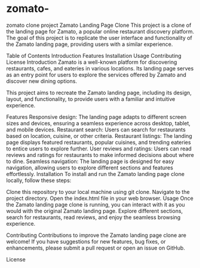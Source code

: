 # zomato-
zomato  clone project 
Zamato Landing Page Clone
This project is a clone of the landing page for Zamato, a popular online restaurant discovery platform. The goal of this project is to replicate the user interface and functionality of the Zamato landing page, providing users with a similar experience.

Table of Contents
Introduction
Features
Installation
Usage
Contributing
License
Introduction
Zamato is a well-known platform for discovering restaurants, cafes, and eateries in various locations. Its landing page serves as an entry point for users to explore the services offered by Zamato and discover new dining options.

This project aims to recreate the Zamato landing page, including its design, layout, and functionality, to provide users with a familiar and intuitive experience.

Features
Responsive design: The landing page adapts to different screen sizes and devices, ensuring a seamless experience across desktop, tablet, and mobile devices.
Restaurant search: Users can search for restaurants based on location, cuisine, or other criteria.
Restaurant listings: The landing page displays featured restaurants, popular cuisines, and trending eateries to entice users to explore further.
User reviews and ratings: Users can read reviews and ratings for restaurants to make informed decisions about where to dine.
Seamless navigation: The landing page is designed for easy navigation, allowing users to explore different sections and features effortlessly.
Installation
To install and run the Zamato landing page clone locally, follow these steps:

Clone this repository to your local machine using git clone.
Navigate to the project directory.
Open the index.html file in your web browser.
Usage
Once the Zamato landing page clone is running, you can interact with it as you would with the original Zamato landing page. Explore different sections, search for restaurants, read reviews, and enjoy the seamless browsing experience.

Contributing
Contributions to improve the Zamato landing page clone are welcome! If you have suggestions for new features, bug fixes, or enhancements, please submit a pull request or open an issue on GitHub.

License
